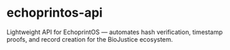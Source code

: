 # echoprintos-api
Lightweight API for EchoprintOS — automates hash verification, timestamp proofs, and record creation for the BioJustice ecosystem.
